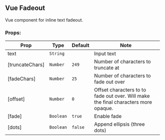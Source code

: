 ## Vue Fadeout

Vue component for inline text fadeout.

### Props: 

| Prop | Type | Default | Note |
| --- | --- | --- | --- |
| text | <code>String</code> |  | Input text |
| [truncateChars] |  <code>Number</code> | <code>249</code> | Number of characters to truncate at |
| [fadeChars] | <code>Number</code> | <code>25</code> |  Number of characters to fade out over |
| [offset] | <code>Number</code> | <code>0</code> |  Offset characters to to fade out over. Will make the final characters more opaque. |
| [fade] | <code>Boolean</code> | <code>true</code> |  Enable fade |
| [dots] | <code>Boolean</code> | <code>false</code> |  Append ellipsis (three dots) |
